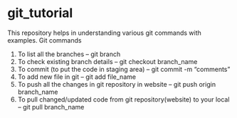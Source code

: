 # git_tutorial
This repository helps in understanding various git commands with examples.
Git commands
1.	To list all the branches – git branch
2.	To check existing branch details – git checkout branch_name
3.	To commit (to put the code in staging area) – git commit -m “comments” 
4.	To add new file in git – git add file_name
5.	To push all the changes in git repository in website – git push origin branch_name
6.	To pull changed/updated code from git repository(website) to your local – git pull  branch_name 

